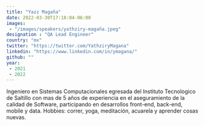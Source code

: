 ```yaml
---
title: "Yazz Magaña"
date: 2022-03-30T17:18:04-06:00
images: 
 - "/images/speakers/yathziry-magaña.jpeg"
designation : "QA Lead Engineer"
country: "mx"
twitter: "https://twitter.com/YathziryMagana"
linkedin: "https://www.linkedin.com/in/ymagana/"
github: ""
year: 
 - 2021
 - 2022
---
```


Ingeniero en Sistemas Computacionales egresada del Instituto Tecnologico de Saltillo con mas de 5 años de experiencia en el aseguramiento de la calidad de Software, participando en desarrollos front-end, back-end, mobile y data. Hobbies: correr, yoga, meditación, acuarela y aprender cosas nuevas.

